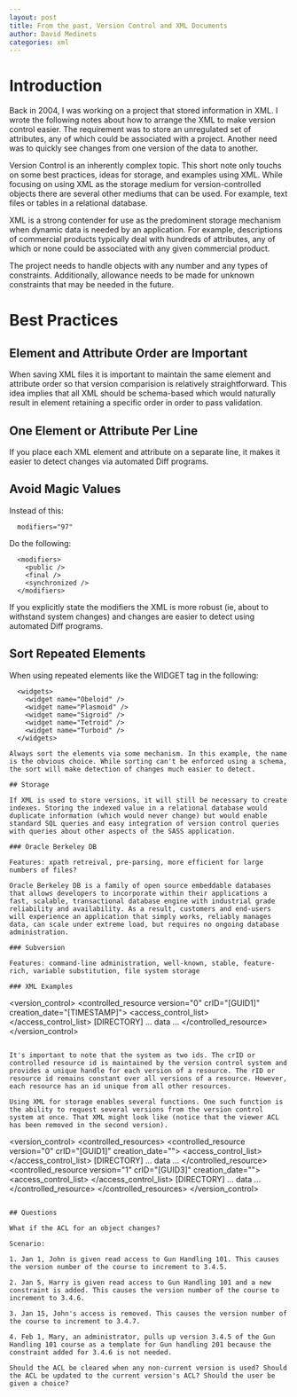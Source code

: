 ```yaml
---
layout: post
title: From the past, Version Control and XML Documents
author: David Medinets
categories: xml
---
```


# Introduction

Back in 2004, I was working on a project that stored information in XML. I wrote the following notes about how to arrange the XML to make version control easier. The requirement was to store an unregulated set of attributes, any of which could be associated with a project. Another need was to quickly see changes from one version of the data to another.

Version Control is an inherently complex topic. This short note only touchs on some best practices, ideas for storage, and examples using XML. While focusing on using XML as the storage medium for version-controlled objects there are several other mediums that can be used. For example, text files or tables in a relational database.

XML is a strong contender for use as the predominent storage mechanism when dynamic data is needed by an application. For example, descriptions of commercial products typically deal with hundreds of attributes, any of which or none could be associated with any given commercial product.

The project needs to handle objects with any number and any types of constraints. Additionally, allowance needs to be made for unknown constraints that may be needed in the future.

# Best Practices

## Element and Attribute Order are Important

When saving XML files it is important to maintain the same element and attribute order so that version comparision is relatively straightforward. This idea implies that all XML should be schema-based which would naturally result in element retaining a specific order in order to pass validation.

## One Element or Attribute Per Line

If you place each XML element and attribute on a separate line, it makes it easier to detect changes via automated Diff programs.

## Avoid Magic Values

Instead of this:

```
  modifiers="97"
```

Do the following:

```
  <modifiers>
    <public />
    <final />
    <synchronized />
  </modifiers>
```

If you explicitly state the modifiers the XML is more robust (ie, about to withstand system changes) and changes are easier to detect using automated Diff programs.

## Sort Repeated Elements

When using repeated elements like the WIDGET tag in the following:

```
  <widgets>
    <widget name="Obeloid" />
    <widget name="Plasmoid" />
    <widget name="Sigroid" />
    <widget name="Tetroid" />
    <widget name="Turboid" />
  </widgets>  

Always sort the elements via some mechanism. In this example, the name is the obvious choice. While sorting can't be enforced using a schema, the sort will make detection of changes much easier to detect.

## Storage

If XML is used to store versions, it will still be necessary to create indexes. Storing the indexed value in a relational database would duplicate information (which would never change) but would enable standard SQL queries and easy integration of version control queries with queries about other aspects of the SASS application.

### Oracle Berkeley DB

Features: xpath retreival, pre-parsing, more efficient for large numbers of files?

Oracle Berkeley DB is a family of open source embeddable databases that allows developers to incorporate within their applications a fast, scalable, transactional database engine with industrial grade reliability and availability. As a result, customers and end-users will experience an application that simply works, reliably manages data, can scale under extreme load, but requires no ongoing database administration. 

### Subversion

Features: command-line administration, well-known, stable, feature-rich, variable substitution, file system storage

### XML Examples

```
  <version_control>
    <controlled_resource version="0" crID="[GUID1]" creation_date="[TIMESTAMP]">
      <access_control_list>
        <user id="2324" type="owner"/>
        <user id="3223" type="viewer"/>
      </access_control_list>
      <path>[DIRECTORY]</path>
      <resource rID="[GUID2]">
        ... data ...
      </resource>
    </controlled_resource>
  </version_control>
```

It's important to note that the system as two ids. The crID or controlled resource id is maintained by the version control system and provides a unique handle for each version of a resource. The rID or resource id remains constant over all versions of a resource. However, each resource has an id unique from all other resources.

Using XML for storage enables several functions. One such function is the ability to request several versions from the version control system at once. That XML might look like (notice that the viewer ACL has been removed in the second version).

```
<version_control>
  <controlled_resources>
    <controlled_resource version="0" crID="[GUID1]" creation_date="">
      <access_control_list>
        <user id="2324" type="owner"/>
        <user id="3223" type="viewer"/>
      </access_control_list>
      <path>[DIRECTORY]</path>
      <resource rID="[GUID2]">
        ... data ...
      </resource>
    </controlled_resource>
    <controlled_resource version="1" crID="[GUID3]" creation_date="">
      <access_control_list>
        <user id="2324" type="owner"/>
      </access_control_list>
      <path>[DIRECTORY]</path>
      <resource rID="[GUID2]">
        ... data ...
      </resource>
    </controlled_resource>
  </controlled_resources>
</version_control>
```

## Questions

What if the ACL for an object changes? 

Scenario:

1. Jan 1, John is given read access to Gun Handling 101. This causes the version number of the course to increment to 3.4.5.

2. Jan 5, Harry is given read access to Gun Handling 101 and a new constraint is added. This causes the version number of the course to increment to 3.4.6.

3. Jan 15, John's access is removed. This causes the version number of the course to increment to 3.4.7.

4. Feb 1, Mary, an administrator, pulls up version 3.4.5 of the Gun Handling 101 course as a template for Gun handling 201 because the constraint added for 3.4.6 is not needed.

Should the ACL be cleared when any non-current version is used? Should the ACL be updated to the current version's ACL? Should the user be given a choice?
